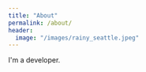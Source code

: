 ```yaml
---
title: "About"
permalink: /about/
header:
  image: "/images/rainy_seattle.jpeg"
---
```


I'm a developer.
